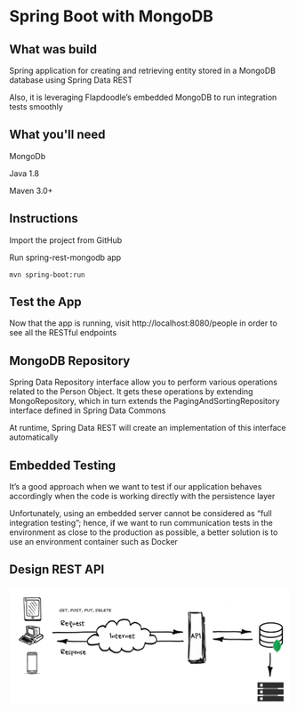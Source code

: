 # Spring Boot with MongoDB
## What was build
Spring application for creating and retrieving entity stored in a MongoDB database using Spring Data REST

Also, it is leveraging Flapdoodle’s embedded MongoDB to run integration tests smoothly

## What you'll need
MongoDb

Java 1.8

Maven 3.0+

## Instructions
Import the project from GitHub

Run spring-rest-mongodb app
```
mvn spring-boot:run
```
## Test the App
Now that the app is running, visit http://localhost:8080/people in order to see all the RESTful endpoints 


## MongoDB Repository
Spring Data Repository interface allow you to perform various operations related to the Person Object. It gets these operations by extending MongoRepository, which in turn extends the PagingAndSortingRepository interface defined in Spring Data Commons

At runtime, Spring Data REST will create an implementation of this interface automatically

## Embedded Testing
It’s a good approach when we want to test if our application behaves accordingly when the code is working directly with the persistence layer

Unfortunately, using an embedded server cannot be considered as “full integration testing”; hence, if we want to run communication tests in the environment as close to the production as possible, a better solution is to use an environment container such as Docker

## Design REST API

![Print](https://github.com/diogo-santos/spring-rest-mongodb/blob/master/api-rest-mongodb.png)
